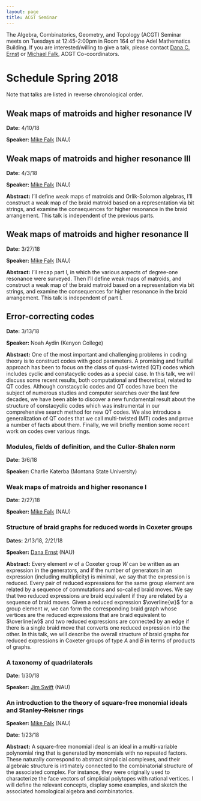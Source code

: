```yaml
---
layout: page
title: ACGT Seminar
---
```


The Algebra, Combinatorics, Geometry, and Topology (ACGT) Seminar meets on Tuesdays at 12:45-2:00pm in Room 164 of the Adel Mathematics Building. If you are interested/willing to give a talk, please contact [Dana C. Ernst](http://danaernst.com) or [Michael Falk](http://www.cefns.nau.edu/~falk/), ACGT Co-coordinators.

# Schedule Spring 2018 #

Note that talks are listed in reverse chronological order.

## Weak maps of matroids and higher resonance IV

**Date:** 4/10/18

**Speaker:** [Mike Falk](https://www.cefns.nau.edu/~falk/) (NAU)

## Weak maps of matroids and higher resonance III

**Date:** 4/3/18

**Speaker:** [Mike Falk](https://www.cefns.nau.edu/~falk/) (NAU)

**Abstract:** I’ll define weak maps of matroids and Orlik-Solomon algebras, I’ll construct a weak map of the braid matroid based on a representation via bit strings, and examine the consequences for higher resonance in the braid arrangement. This talk is independent of the previous parts.

## Weak maps of matroids and higher resonance II

**Date:** 3/27/18

**Speaker:** [Mike Falk](https://www.cefns.nau.edu/~falk/) (NAU)

**Abstract:** I’ll recap part I, in which the various aspects of degree-one resonance were surveyed. Then I’ll define weak maps of matroids, and construct a weak map of the braid matroid based on a representation via bit strings, and examine the consequences for higher resonance in the braid arrangement. This talk is independent of part I.

## Error-correcting codes

**Date:** 3/13/18

**Speaker:** Noah Aydin (Kenyon College)

**Abstract:** One of the most important and challenging problems in coding theory is to construct codes with good parameters. A promising and fruitful approach has been to focus on the class of quasi-twisted (QT) codes which includes cyclic and constacyclic codes as a special case. In this talk, we will discuss some recent results, both computational and theoretical, related to QT codes.  Although constacyclic codes and QT codes have been the subject of numerous studies and computer searches over the last few decades, we have been able to discover a new fundamental result about the structure of constacyclic codes which was instrumental in our comprehensive search method for new QT codes. We also introduce a generalization of QT codes that we call multi-twisted (MT) codes and prove a number of facts about them. Finally, we will briefly mention some recent work on codes over various rings.

### Modules, fields of definition, and the Culler-Shalen norm

**Date:** 3/6/18

**Speaker:** Charlie Katerba (Montana State University)

### Weak maps of matroids and higher resonance I

**Date:** 2/27/18

**Speaker:** [Mike Falk](https://www.cefns.nau.edu/~falk/) (NAU)

### Structure of braid graphs for reduced words in Coxeter groups

**Dates:** 2/13/18, 2/21/18

**Speaker:** [Dana Ernst](http://danaernst.com) (NAU)

**Abstract:** Every element $w$ of a Coxeter group $W$ can be written as an expression in the generators, and if the number of generators in an expression (including multiplicity) is minimal, we say that the expression is reduced. Every pair of reduced expressions for the same group element are related by a sequence of commutations and so-called braid moves.  We say that two reduced expressions are braid equivalent if they are related by a sequence of braid moves. Given a reduced expression $\overline{w}$ for a group element $w$, we can form the corresponding braid graph whose vertices are the reduced expressions that are braid equivalent to $\overline{w}$ and two reduced expressions are connected by an edge if there is a single braid move that converts one reduced expression into the other. In this talk, we will describe the overall structure of braid graphs for reduced expressions in Coxeter groups of type $A$ and $B$ in terms of products of graphs.

### A taxonomy of quadrilaterals

**Date:** 1/30/18

**Speaker:** [Jim Swift](https://oak.ucc.nau.edu/jws8/) (NAU)

### An introduction to the theory of square-free monomial ideals and Stanley-Reisner rings

**Speaker:** [Mike Falk](https://www.cefns.nau.edu/~falk/) (NAU)

**Date:** 1/23/18

**Abstract:** A square-free monomial ideal is an ideal in a multi-variable polynomial ring that is generated by monomials with no repeated factors. These naturally correspond to abstract simplicial complexes, and their algebraic structure is intimately connected to the combinatorial structure of the associated complex. For instance, they were originally used to characterize the face vectors of simplicial polytopes with rational vertices. I will define the relevant concepts, display some examples, and sketch the associated homological algebra and combinatorics.
